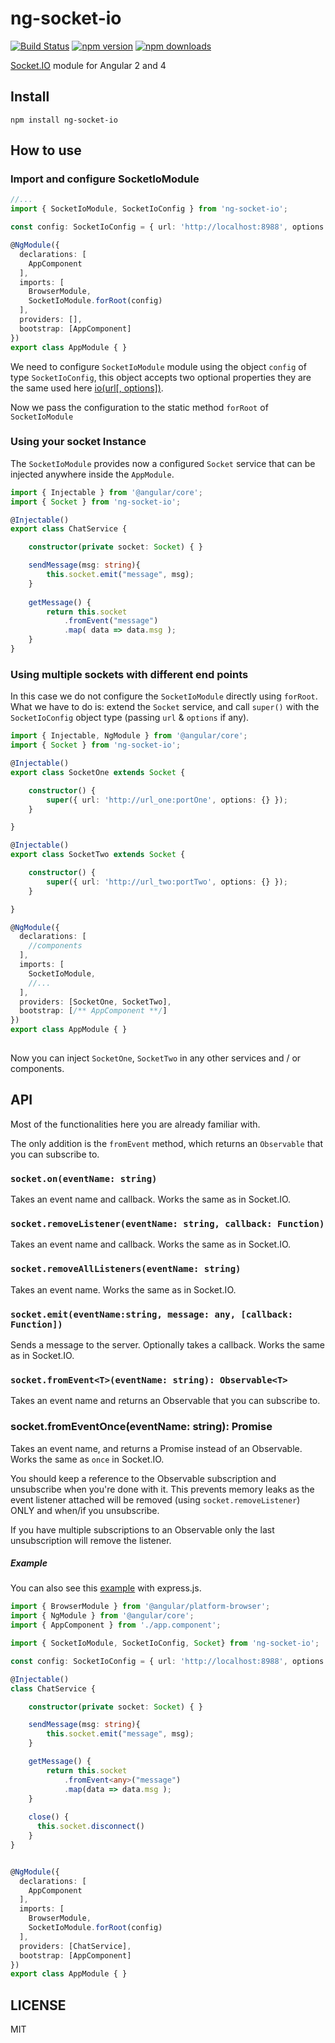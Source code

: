 # ng-socket-io
[![Build Status](https://travis-ci.org/bougarfaoui/ng-socket-io.svg?branch=master)](https://travis-ci.org/bougarfaoui/ng-socket-io)
[![npm version](https://badge.fury.io/js/ng-socket-io.svg)](https://www.npmjs.com/package/ng-socket-io)
[![npm downloads](https://img.shields.io/badge/Downloads-2000%2Fmonth-brightgreen.svg)](https://github.com/bougarfaoui/ng-socket-io)

[Socket.IO](http://socket.io/) module for Angular 2 and 4

## Install
``` npm install ng-socket-io ```

## How to use

### Import and configure SocketIoModule

```ts
//...
import { SocketIoModule, SocketIoConfig } from 'ng-socket-io';

const config: SocketIoConfig = { url: 'http://localhost:8988', options: {} };

@NgModule({
  declarations: [
    AppComponent
  ],
  imports: [
    BrowserModule,
    SocketIoModule.forRoot(config) 
  ],
  providers: [],
  bootstrap: [AppComponent]
})
export class AppModule { }
```

We need to configure ```SocketIoModule``` module using the object ```config``` of type ```SocketIoConfig```, this object accepts two optional properties they are the same used here [io(url[, options])](https://github.com/socketio/socket.io-client/blob/master/docs/API.md#iourl-options).

Now we pass the configuration to the static method ```forRoot``` of ```SocketIoModule```

### Using your socket Instance

The ```SocketIoModule``` provides now a configured ```Socket``` service that can be injected anywhere inside the ```AppModule```.

```typescript
import { Injectable } from '@angular/core';
import { Socket } from 'ng-socket-io';

@Injectable()
export class ChatService {

    constructor(private socket: Socket) { }

    sendMessage(msg: string){
        this.socket.emit("message", msg);
    }
    
    getMessage() {
        return this.socket
            .fromEvent("message")
            .map( data => data.msg );
    }
}
```

### Using multiple sockets with different end points

In this case we do not configure the ```SocketIoModule``` directly using ```forRoot```. What we have to do is: extend the ```Socket``` service, and call ```super()``` with the ```SocketIoConfig``` object type (passing ```url``` & ```options``` if any).

```typescript
import { Injectable, NgModule } from '@angular/core';
import { Socket } from 'ng-socket-io';

@Injectable()
export class SocketOne extends Socket {

    constructor() {
        super({ url: 'http://url_one:portOne', options: {} });
    }

}

@Injectable()
export class SocketTwo extends Socket {

    constructor() {
        super({ url: 'http://url_two:portTwo', options: {} });
    }

}

@NgModule({
  declarations: [
    //components
  ],
  imports: [
    SocketIoModule,
    //...
  ],
  providers: [SocketOne, SocketTwo],
  bootstrap: [/** AppComponent **/]
})
export class AppModule { }
 
```

Now you can inject ```SocketOne```, ```SocketTwo``` in any other services and / or components.


## API

Most of the functionalities here you are already familiar with.

The only addition is the ```fromEvent``` method, which returns an ```Observable``` that you can subscribe to.

### `socket.on(eventName: string)`
Takes an event name and callback.
Works the same as in Socket.IO.

### `socket.removeListener(eventName: string, callback: Function)`
Takes an event name and callback.
Works the same as in Socket.IO.

### `socket.removeAllListeners(eventName: string)`
Takes an event name.
Works the same as in Socket.IO.

### `socket.emit(eventName:string, message: any, [callback: Function])`
Sends a message to the server.
Optionally takes a callback.
Works the same as in Socket.IO.

### `socket.fromEvent<T>(eventName: string): Observable<T>`
Takes an event name and returns an Observable that you can subscribe to.

### socket.fromEventOnce<T>(eventName: string): Promise<T>
Takes an event name, and returns a Promise instead of an Observable. 
Works the same as `once` in Socket.IO.

You should keep a reference to the Observable subscription and unsubscribe when you're done with it.
This prevents memory leaks as the event listener attached will be removed (using ```socket.removeListener```) ONLY and when/if you unsubscribe.

If you have multiple subscriptions to an Observable only the last unsubscription will remove the listener.

##### Example

You can also see this [example](https://github.com/bougarfaoui/ng-socket-io/tree/master/examples/chat-app) with express.js.

```typescript
import { BrowserModule } from '@angular/platform-browser';
import { NgModule } from '@angular/core';
import { AppComponent } from './app.component';

import { SocketIoModule, SocketIoConfig, Socket} from 'ng-socket-io';

const config: SocketIoConfig = { url: 'http://localhost:8988', options: {} };

@Injectable()
class ChatService {

    constructor(private socket: Socket) { }

    sendMessage(msg: string){
        this.socket.emit("message", msg);
    }

    getMessage() {
        return this.socket
            .fromEvent<any>("message")
            .map(data => data.msg );
    }
    
    close() {
      this.socket.disconnect()
    }
}


@NgModule({
  declarations: [
    AppComponent
  ],
  imports: [
    BrowserModule,
    SocketIoModule.forRoot(config) 
  ],
  providers: [ChatService],
  bootstrap: [AppComponent]
})
export class AppModule { }
```


## LICENSE

MIT
